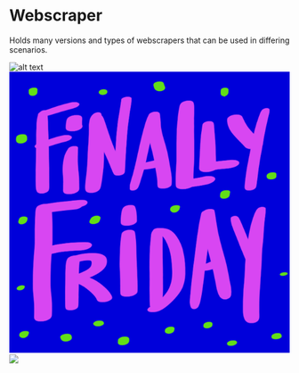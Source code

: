 # Webscraper
Holds many versions and types of webscrapers that can be used in differing scenarios.

![alt text](https://github.com/Andrew-Petersen/Projects_Main/webscrape_ex.gif)
![alt text](https://github.com/Andrew-Petersen/Projects_Main/blob/master/Media/test.gif)
<img src="https://github.com/Andrew-Petersen/Projects_Main/webscrape_exgif.gif">
